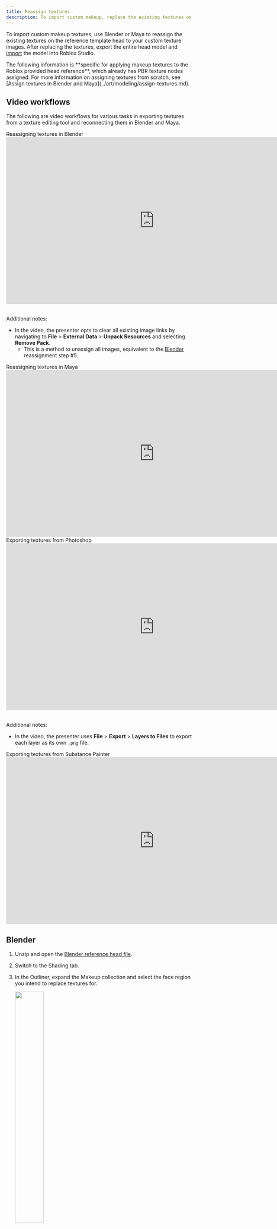 ```yaml
---
title: Reassign textures
description: To import custom makeup, replace the existing textures on the head template with your custom textures.
---
```


To import custom makeup textures, use Blender or Maya to reassign the existing textures on the reference template head to your custom texture images. After replacing the textures, export the entire head model and [import](./import.md) the model into Roblox Studio.

<Alert severity = 'warning'>
The following information is **specific for applying makeup textures to the Roblox provided head reference**, which already has PBR texture nodes assigned. For more information on assigning textures from scratch, see [Assign textures in Blender and Maya](../art/modeling/assign-textures.md).
</Alert>

## Video workflows

The following are video workflows for various tasks in exporting textures from a texture editing tool and reconnecting them in Blender and Maya.

<BaseAccordion>
<AccordionSummary>
<Typography variant="label1">Reassigning textures in Blender</Typography>
</AccordionSummary>
<AccordionDetails>
<iframe width="800" height="450" src="https://www.youtube-nocookie.com/embed/B0y5fLlwkF0" title="YouTube video player" frameborder="0" allow="accelerometer; clipboard-write; encrypted-media; gyroscope; picture-in-picture" allowfullscreen></iframe><br /><br />

Additional notes:

- In the video, the presenter opts to clear all existing image links by navigating to **File** > **External Data** > **Unpack Resources** and selecting **Remove Pack**.
  - This is a method to unassign all images, equivalent to the [Blender](#blender) reassignment step #5.

</AccordionDetails>
</BaseAccordion>

<BaseAccordion>
<AccordionSummary>
<Typography variant="label1">Reassigning textures in Maya</Typography>
</AccordionSummary>
<AccordionDetails>
<iframe width="800" height="450" src="https://www.youtube-nocookie.com/embed/JaX5rcsStvQ" title="YouTube video player" frameborder="0" allow="accelerometer; clipboard-write; encrypted-media; gyroscope; picture-in-picture" allowfullscreen></iframe>

</AccordionDetails>
</BaseAccordion>

<BaseAccordion>
<AccordionSummary>
<Typography variant="label1">Exporting textures from Photoshop</Typography>
</AccordionSummary>
<AccordionDetails>
<iframe width="800" height="450" src="https://www.youtube-nocookie.com/embed/0se12PNhVCI" title="YouTube video player" frameborder="0" allow="accelerometer; clipboard-write; encrypted-media; gyroscope; picture-in-picture" allowfullscreen></iframe><br /><br />

Additional notes:

- In the video, the presenter uses **File** > **Export** > **Layers to Files** to export each layer as its own `.png` file.

</AccordionDetails>
</BaseAccordion>

<BaseAccordion>
<AccordionSummary>
<Typography variant="label1">Exporting textures from Substance Painter</Typography>
</AccordionSummary>
<AccordionDetails>
<iframe width="800" height="450" src="https://www.youtube-nocookie.com/embed/g79GBh0AcXA" title="YouTube video player" frameborder="0" allow="accelerometer; clipboard-write; encrypted-media; gyroscope; picture-in-picture" allowfullscreen></iframe>
</AccordionDetails>
</BaseAccordion>

## Blender

1. Unzip and open the [Blender reference head file](../assets/makeup/resources/Makeup-Reference-Blender.zip).
2. Switch to the Shading tab.
3. In the Outliner, expand the Makeup collection and select the face region you intend to replace textures for.

    <img src="../assets/makeup/resources/Blender-Select-Region.png" width="40%" />

4. In the node graph, select the texture image you intend to update, such as `Neutral_FaceDecal_ALB.png`
5. Click the **X** to remove the existing image assignment.

    <img src="../assets/makeup/resources/Blender-Unlink-Image.png" width="40%" />

6. Click the folder icon to browse for a new image.

    <img src="../assets/makeup/resources/Blender-Assign-New.png" width="40%" />

7. Repeat for all PBR textures that you intend to replace.
8. Delete any texture nodes you are not using.
9.  Verify your final node graph looks similar to the original reference with nothing unintentionally missing.
    <img src="../assets/makeup/resources/Blender-Expected-Nodes.png" width="90%" />

<Alert severity ='success'>
After replacing your PBR textures, [export the entire head](../art/modeling/export-requirements.md#blender) and follow instructions to [import into Studio](./import.md).
</Alert>

## Maya

1. Unzip and open the Maya [reference head file](../assets/makeup/resources/Makeup-Reference-Maya.zip).
2. In the Status Line near the top of the default layout, click on the Hypershade icon.

   <img src="../assets/makeup/resources/Maya-Select-Hypershade.png" width="65%" />

3. Move your mouse over the material's texture you intend to replace.
4. Click and hold right mouse-click and drag the selector to **Graph Network**.
  
   <img src="../assets/makeup/resources/Maya-Select-Graph-Network.png" width="65%" />

5. In the newly displayed node graph, click on the Texture Node you intend to replace, such as `Neutral_Eyes_ALB.png`.
6. In the right Property Editor, navigate to Image Name and click the folder icon. A file browser displays.

  <img src="../assets/makeup/resources/Maya-Replace-Texture.png" width="90%" />

1. Select the texture image file you want to use as a replacement.
2. Repeat for all PBR textures that you intend to replace.
3. Delete any texture nodes you are not using.
4.  Verify your final node graph looks similar to the original reference with nothing unintentionally missing.
    <img src="../assets/makeup/resources/Maya-Expected-Nodes.png" width="90%" />
  
<Alert severity ='success'>
After replacing your PBR textures, [export the entire head](../art/modeling/export-requirements.md#maya) and follow instructions to [import into Studio](./import.md).
</Alert>
